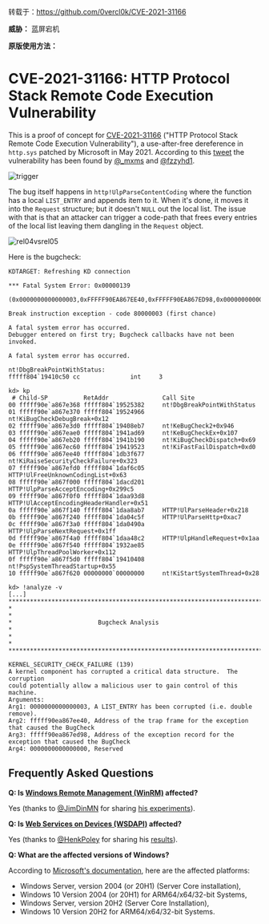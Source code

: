 转载于：https://github.com/0vercl0k/CVE-2021-31166

**威胁：** 蓝屏宕机

**原版使用方法：**

# CVE-2021-31166: HTTP Protocol Stack Remote Code Execution Vulnerability

This is a proof of concept for [CVE-2021-31166](https://msrc.microsoft.com/update-guide/vulnerability/CVE-2021-31166) ("HTTP Protocol Stack Remote Code Execution Vulnerability"), a use-after-free dereference in `http.sys` patched by Microsoft in May 2021. According to this [tweet](https://twitter.com/metr0/status/1392631376592076805) the vulnerability has been found by [@_mxms](https://twitter.com/_mxms) and [@fzzyhd1](https://twitter.com/fzzyhd1).

![trigger](pics/trigger.gif)

The bug itself happens in `http!UlpParseContentCoding` where the function has a local `LIST_ENTRY` and appends item to it. When it's done, it moves it into the `Request` structure; but it doesn't `NULL` out the local list. The issue with that is that an attacker can trigger a code-path that frees every entries of the local list leaving them dangling in the `Request` object.

![rel04vsrel05](pics/rel04vsrel05.png)

Here is the bugcheck:

```
KDTARGET: Refreshing KD connection

*** Fatal System Error: 0x00000139
                       (0x0000000000000003,0xFFFFF90EA867EE40,0xFFFFF90EA867ED98,0x0000000000000000)

Break instruction exception - code 80000003 (first chance)

A fatal system error has occurred.
Debugger entered on first try; Bugcheck callbacks have not been invoked.

A fatal system error has occurred.

nt!DbgBreakPointWithStatus:
fffff804`19410c50 cc              int     3

kd> kp
 # Child-SP          RetAddr               Call Site
00 fffff90e`a867e368 fffff804`19525382     nt!DbgBreakPointWithStatus
01 fffff90e`a867e370 fffff804`19524966     nt!KiBugCheckDebugBreak+0x12
02 fffff90e`a867e3d0 fffff804`19408eb7     nt!KeBugCheck2+0x946
03 fffff90e`a867eae0 fffff804`1941ad69     nt!KeBugCheckEx+0x107
04 fffff90e`a867eb20 fffff804`1941b190     nt!KiBugCheckDispatch+0x69
05 fffff90e`a867ec60 fffff804`19419523     nt!KiFastFailDispatch+0xd0
06 fffff90e`a867ee40 fffff804`1db3f677     nt!KiRaiseSecurityCheckFailure+0x323
07 fffff90e`a867efd0 fffff804`1daf6c05     HTTP!UlFreeUnknownCodingList+0x63
08 fffff90e`a867f000 fffff804`1dacd201     HTTP!UlpParseAcceptEncoding+0x299c5
09 fffff90e`a867f0f0 fffff804`1daa93d8     HTTP!UlAcceptEncodingHeaderHandler+0x51
0a fffff90e`a867f140 fffff804`1daa8ab7     HTTP!UlParseHeader+0x218
0b fffff90e`a867f240 fffff804`1da04c5f     HTTP!UlParseHttp+0xac7
0c fffff90e`a867f3a0 fffff804`1da0490a     HTTP!UlpParseNextRequest+0x1ff
0d fffff90e`a867f4a0 fffff804`1daa48c2     HTTP!UlpHandleRequest+0x1aa
0e fffff90e`a867f540 fffff804`1932ae85     HTTP!UlpThreadPoolWorker+0x112
0f fffff90e`a867f5d0 fffff804`19410408     nt!PspSystemThreadStartup+0x55
10 fffff90e`a867f620 00000000`00000000     nt!KiStartSystemThread+0x28

kd> !analyze -v
[...]
*******************************************************************************
*                                                                             *
*                        Bugcheck Analysis                                    *
*                                                                             *
*******************************************************************************

KERNEL_SECURITY_CHECK_FAILURE (139)
A kernel component has corrupted a critical data structure.  The corruption
could potentially allow a malicious user to gain control of this machine.
Arguments:
Arg1: 0000000000000003, A LIST_ENTRY has been corrupted (i.e. double remove).
Arg2: fffff90ea867ee40, Address of the trap frame for the exception that caused the BugCheck
Arg3: fffff90ea867ed98, Address of the exception record for the exception that caused the BugCheck
Arg4: 0000000000000000, Reserved
```

## Frequently Asked Questions

**Q: Is [Windows Remote Management (WinRM)](https://docs.microsoft.com/en-us/windows/win32/winrm/portal) affected?**

Yes (thanks to [@JimDinMN](https://twitter.com/JimDinMN) for sharing [his experiments](https://twitter.com/JimDinMN/status/1395071966487269376)).

**Q: Is [Web Services on Devices (WSDAPI)](https://docs.microsoft.com/en-us/windows/win32/wsdapi/wsd-portal) affected?**

Yes (thanks to [@HenkPoley](https://twitter.com/HenkPoley) for sharing his [results](https://twitter.com/HenkPoley/status/1394309837304082439)).

**Q: What are the affected versions of Windows?**

According to [Microsoft's documentation](https://msrc.microsoft.com/update-guide/vulnerability/CVE-2021-31166), here are the affected platforms:

- Windows Server, version 2004 (or 20H1) (Server Core installation),
- Windows 10 Version 2004 (or 20H1) for ARM64/x64/32-bit Systems,
- Windows Server, version 20H2 (Server Core Installation),
- Windows 10 Version 20H2 for ARM64/x64/32-bit Systems.
